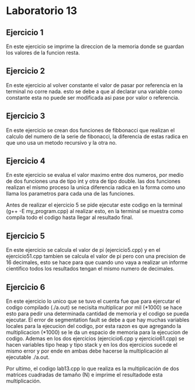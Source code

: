 # Laboratorio 13


## Ejercicio 1
En este ejercicio se imprime la direccion de la memoria  donde se guardan los valores de la funcion resta.

## Ejercicio 2
En este ejercicio al volver constante el valor de pasar por referencia en la terminal no corre nada. esto se debe a que al declarar una variable como constante esta no puede ser modificada asi pase por valor o referencia.

## Ejercicio 3
En este ejercicio se crean dos funciones de fibbonacci que realizan el calculo del numero de la serie de fibonacci, la diferencia de estas radica en que uno usa un metodo recursivo y la otra no.

## Ejercicio 4
En este ejercicio se evalua el valor maximo entre dos numeros, por medio de dos funciones una de tipo int y otra de tipo double. las dos funciones realizan el mismo proceso la unica diferencia radica en la forma como uno llama los parametros para cada una de las funciones.

Antes de realizar el ejercicio 5 se pide ejecutar este codigo en la terminal (g++ -E my_program.cpp) al realizar esto, en la terminal se muestra como compila todo el codigo hasta llegar al resultado final.

## Ejercicio 5 
En este ejercicio se calcula el valor de pi (ejercicio5.cpp) y en el ejercicio51.cpp tambien se calcula el valor de pi pero con una precision de 16 decimales, esto se hace para que cuando uno vaya a realizar un informe cientifico todos los resultados tengan el mismo numero de decimales.

## Ejercicio 6
En este ejercicio lo unico que se tuvo el cuenta fue que para ejercutar el codigo compilado (./a.out) se necisita multiplicar por mil (*1000) se hace esto para pedir una determinada cantidad de memoria y el codigo se pueda ejecutar. El error de segmentation fault se debe a que hay muchas variables locales para la ejecucion del codigo, por esta razon es que agregando la multiplicacion (*1000) se le da un espacio de memoria para la ejecucion de codigo. Ademas en los dos ejercicios (ejercicio6.cpp y ejercicio61.cpp) se hacen variables tipo heap y tipo stack y en los dos ejercicios sucede el mismo error y por ende en ambas debe hacerse la multiplicación al ejecutable ./a.out.

Por ultimo, el codigo lab13.cpp lo que realiza es la multiplicación de dos matrices cuadradas de tamaño (N) e imprime el resultadode esta multiplicación.


